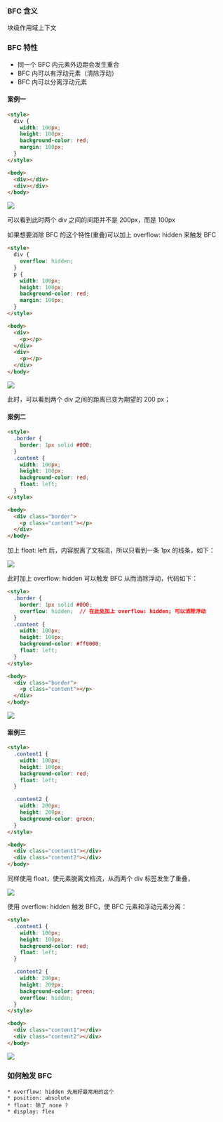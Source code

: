 ### BFC 含义

块级作用域上下文

### BFC 特性

* 同一个 BFC 内元素外边距会发生重合
* BFC 内可以有浮动元素（清除浮动）
* BFC 内可以分离浮动元素

#### 案例一

```html
<style>
  div {
    width: 100px;
    height: 100px;
    background-color: red;
    margin: 100px;
  }
</style>

<body>
  <div></div>
  <div></div>
</body>
```

![](http://oqhtscus0.bkt.clouddn.com/4e86e658780009017a22bbb025043276.jpg-300)

可以看到此时两个 div 之间的间距并不是 200px，而是 100px

如果想要消除 BFC 的这个特性(重叠)可以加上 overflow: hidden 来触发 BFC

```html
<style>
  div {
    overflow: hidden;
  }
  p {
    width: 100px;
    height: 100px;
    background-color: red;
    margin: 100px;
  }
</style>

<body>
  <div>
    <p></p>
  </div>
  <div>
    <p></p>
  </div>
</body>
```

![](http://oqhtscus0.bkt.clouddn.com/ffa04ee49e9b4d221361929324236c05.jpg-300)

此时，可以看到两个 div 之间的距离已变为期望的 200 px；

#### 案例二

```html
<style>
  .border {
    border: 1px solid #000;
  }
  .content {
    width: 100px;
    height: 100px;
    background-color: red;
    float: left;
  }
</style>

<body>
  <div class="border">
    <p class="content"></p>
  </div>
</body>
```

加上 float: left 后，内容脱离了文档流，所以只看到一条 1px 的线条，如下：

![](http://oqhtscus0.bkt.clouddn.com/6b657c7f8d985992c97269fb61bb8678.jpg-300)

此时加上 overflow: hidden 可以触发 BFC 从而消除浮动，代码如下：

```html
<style>
  .border {
    border: 1px solid #000;
    overflow: hidden;  // 在此处加上 overflow: hidden; 可以消除浮动
  }
  .content {
    width: 100px;
    height: 100px;
    background-color: #ff0000;
    float: left;
  }
</style>

<body>
  <div class="border">
    <p class="content"></p>
  </div>
</body>
```

![](http://oqhtscus0.bkt.clouddn.com/6bde303c9e6c57a7d1ce73543d4c8dcc.jpg-300)

#### 案例三

```html
<style>
  .content1 {
    width: 100px;
    height: 100px;
    background-color: red;
    float: left;
  }

  .content2 {
    width: 200px;
    height: 200px;
    background-color: green;
  }
</style>

<body>
  <div class="content1"></div>
  <div class="content2"></div>
</body>
```

同样使用 float，使元素脱离文档流，从而两个 div 标签发生了重叠，

![](http://oqhtscus0.bkt.clouddn.com/c7ebcfce5a7c58142fc9004a7d545852.jpg-300)

使用 overflow: hidden 触发 BFC，使 BFC 元素和浮动元素分离：

```html
<style>
  .content1 {
    width: 100px;
    height: 100px;
    background-color: red;
    float: left;
  }

  .content2 {
    width: 200px;
    height: 200px;
    background-color: green;
    overflow: hidden;
  }
</style>

<body>
  <div class="content1"></div>
  <div class="content2"></div>
</body>
```

![](http://oqhtscus0.bkt.clouddn.com/cb83333e3e31f59d4946e0d3cdd2a56a.jpg-300)

### 如何触发 BFC

```
* overflow: hidden 先用好最常用的这个
* position: absolute
* float: 除了 none ?
* display: flex
```

<!-- ```
1.float 不为 none
2.position 不为 static 以及 relative
3.overflow 不为 visible
4.display 为 inline-box、table-ceil、flex
``` -->